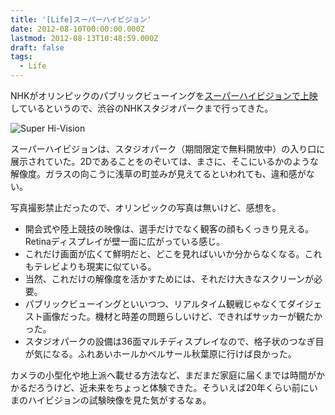 ```yaml
---
title: '[Life]スーパーハイビジョン'
date: 2012-08-10T00:00:00.000Z
lastmod: 2012-08-13T10:48:59.000Z
draft: false
tags:
  - Life
---
```


NHKがオリンピックのパブリックビューイングを[スーパーハイビジョンで上映](http://weekly.ascii.jp/elem/000/000/099/99875/)しているというので、渋谷のNHKスタジオパークまで行ってきた。

![Super Hi-Vision](@/assets/flickr/7764120764.jpg "Super Hi-Vision")

スーパーハイビジョンは、スタジオパーク（期間限定で無料開放中）の入り口に展示されていた。2Dであることをのぞいては、まさに、そこにいるかのような解像度。ガラスの向こうに浅草の町並みが見えてるといわれても、違和感がない。

写真撮影禁止だったので、オリンピックの写真は無いけど、感想を。

* 開会式や陸上競技の映像は、選手だけでなく観客の顔もくっきり見える。Retinaディスプレイが壁一面に広がっている感じ。
* これだけ画面が広くて鮮明だと、どこを見ればいいか分からなくなる。これもテレビよりも現実に似ている。
* 当然、これだけの解像度を活かすためには、それだけ大きなスクリーンが必要。
* パブリックビューイングといいつつ、リアルタイム観戦じゃなくてダイジェスト画像だった。機材と時差の問題らしいけど、できればサッカーが観たかった。
* スタジオパークの設備は36面マルチディスプレイなので、格子状のつなぎ目が気になる。ふれあいホールかベルサール秋葉原に行けば良かった。

カメラの小型化や地上派へ載せる方法など、まだまだ家庭に届くまでは時間がかかるだろうけど、近未来をちょっと体験できた。そういえば20年くらい前にいまのハイビジョンの試験映像を見た気がするなぁ。
